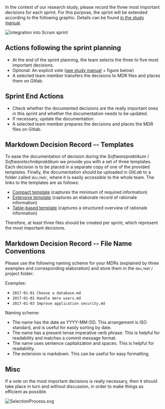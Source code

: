 In the context of our research study, please record the three most important decisions for each sprint. For this purpose, the sprint will be extended according to the following graphic. Details can be found [in the study manual](https://git.informatik.tu-cottbus.de/schubmat/markdown-decision-records).

![integration into Scrum sprint](https://git.informatik.tu-cottbus.de/schubmat/markdown-decision-records/raw/master/misc/img/ScrumProcessIntegration.png)


## Actions following the sprint planning

* At the end of the sprint planning, the team selects the three to five most important decisions.
 * Optional: An explicit vote ([see study manual](https://git.informatik.tu-cottbus.de/schubmat/markdown-decision-records) + figure below)
* A selected team member transfers the decisions to MDR files and places them on Gitlab.

## Sprint End Actions

* Check whether the documented decisions are the really important ones in this sprint and whether the documentation needs to be updated. 
* If necessary, update the documentation.
* A selected team member prepares the decisions and places the MDR files on Gitlab.

## Markdown Decision Record -- Templates

To ease the documentation of decision during the _Softwarepraktikum_ / _Softwaretechnikpraktikum_ we provide you with a set of three templates. Each decision is to be placed in a separate copy of one of the provided templates. Finally, the documentation should be uploaded in _GitLab_ to a folder called `doc/mdr`, where it is easily accessible to the whole team. The links to the templates are as follows:
* [Compact template](https://git.informatik.tu-cottbus.de/schubmat/markdown-decision-records/blob/master/templates/captureTemplate_compact.md) (captures the minimum of required information)
* [Extensive template](https://git.informatik.tu-cottbus.de/schubmat/markdown-decision-records/blob/master/templates/captureTemplate_extensive.md) (captures an elaborate record of rationale information)
* [Table-based template](https://git.informatik.tu-cottbus.de/schubmat/markdown-decision-records/blob/master/templates/captureTemplate_table.md) (captures a structured overview of rationale information)

Therefore, at least three files should be created per sprint, which represent the most important decisions.

## Markdown Decision Record -- File Name Conventions

Please use the following naming scheme for your MDRs (explained by three examples and corresponding elaboration) and store them in the `doc/mdr/` project folder:

Examples:

  * `2017-01-01 Choose a database.md`
  * `2017-01-02 Handle more users.md`
  * `2017-01-03 Improve application security.md`

Naming scheme:

  * The name has the date as YYYY-MM-DD. This arrangement is ISO standard, and is useful for easily sorting by date. 
  * The name has a present tense imperative verb phrase. This is helpful for readability and matches a commit message format.
  * The name uses sentence capitalization and spaces. This is helpful for readability.
  * The extension is markdown. This can be useful for easy formatting.

## Misc 

If a vote on the most important decisions is really necessary, then it should take place in turn and without discussion, in order to make things as efficient as possible.

![SelectionProcess.svg](https://git.informatik.tu-cottbus.de/schubmat/markdown-decision-records/raw/master/misc/img/SelectionProcess.png)
